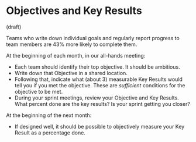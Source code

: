# Objectives and Key Results

(draft)

Teams who write down individual goals and regularly report progress to team members are 43% more likely to complete them.

At the beginning of each month, in our all-hands meeting:
  * Each team should identify their top objective. It should be ambitious.
  * Write down that Objective in a shared location.
  * Following that, indicate what (about 3) measurable Key Results would tell you if you met the objective. These are _sufficient_ conditions for the objective to be met.
  * During your sprint meetings, review your Objective and Key Results. What percent done are the key results? Is your sprint getting you closer?

At the beginning of the next month:
  * If designed well, it should be possible to objectively measure your Key Result as a percentage done.
